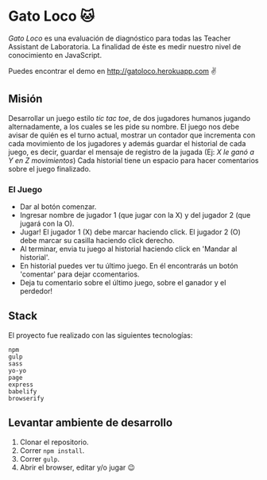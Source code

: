 # Gato Loco  :cat:

*Gato Loco* es una evaluación de diagnóstico para todas las Teacher Assistant de Laboratoria.
La finalidad de éste es medir nuestro nivel de conocimiento en JavaScript.

Puedes encontrar el demo en http://gatoloco.herokuapp.com  :v:

## Misión

Desarrollar un juego estilo *tic tac toe*, de dos jugadores humanos jugando alternadamente, 
a los cuales se les pide su nombre. El juego nos debe avisar de quién es el turno actual, 
mostrar un contador que incrementa con cada movimiento de los jugadores
y además guardar el historial de cada juego, es decir, guardar el mensaje de registro de la jugada (Ej: *X le ganó a Y en Z movimientos*)
Cada historial tiene un espacio para hacer comentarios sobre el juego finalizado.

### El Juego

- Dar al botón comenzar.
- Ingresar nombre de jugador 1 (que jugar con la X) y del jugador 2 (que jugará con la O).
- Jugar! El jugador 1 (X) debe marcar haciendo click. El jugador 2 (O) debe marcar su casilla haciendo click derecho.
- Al terminar, envia tu juego al historial haciendo click en 'Mandar al historial'.
- En historial puedes ver tu último juego. En él encontrarás un botón 'comentar' para dejar ccomentarios.
- Deja tu comentario sobre el último juego, sobre el ganador y el perdedor!

## Stack

El proyecto fue realizado con las siguientes tecnologías:

    npm 
    gulp
    sass
    yo-yo
    page
    express
    babelify
    browserify

## Levantar ambiente de desarrollo

1. Clonar el repositorio.
2. Correr `npm install`.
3. Correr `gulp`.
4. Abrir el browser, editar y/o jugar :wink:


